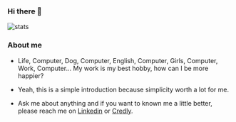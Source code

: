 ### Hi there 👋

<img src="https://github-readme-stats.vercel.app/api?username=thyarles&show_icons=true&theme=light&count_private=true" alt="stats">

### About me

* Life, Computer, Dog, Computer, English, Computer, Girls, Computer, Work, Computer... My work is my best hobby, how can I be more happier?

* Yeah, this is a simple introduction because simplicity worth a lot for me.

* Ask me about anything and if you want to known me a little better, please reach me on [Linkedin](https://www.linkedin.com/in/thyarles) or [Credly](https://www.credly.com/users/thyarles/badges).
